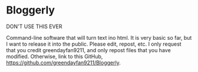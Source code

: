 # Bloggerly

DON'T USE THIS EVER

Command-line software that will turn text ino html. It is very basic so far, but I want to release it into the public. Please edit, repost, etc. I only request that you credit greendayfan9211, and only repost files that you have modified. Otherwise, link to this GitHub, https://github.com/greendayfan9211/Bloggerly. 

